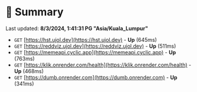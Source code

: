 # 📖 Summary
Last updated: **8/3/2024, 1:41:31 PG "Asia/Kuala_Lumpur"**

- `GET` [https://hst.ujol.dev](https://hst.ujol.dev) - **Up** (645ms)
- `GET` [https://reddviz.ujol.dev](https://reddviz.ujol.dev) - **Up** (511ms)
- `GET` [https://memeapi.cyclic.app](https://memeapi.cyclic.app) - **Up** (763ms)
- `GET` [https://klik.onrender.com/health](https://klik.onrender.com/health) - **Up** (468ms)
- `GET` [https://dumb.onrender.com](https://dumb.onrender.com) - **Up** (341ms)
